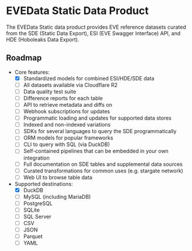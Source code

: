 # EVEData Static Data Product

The EVEData Static data product provides EVE reference datasets curated from the SDE (Static Data Export), ESI (EVE Swagger Interface) API, and HDE (Hoboleaks Data Export).

## Roadmap

- Core features:
  - [x] Standardized models for combined ESI/HDE/SDE data
  - [ ] All datasets available via Cloudflare R2
  - [ ] Data quality test suite
  - [ ] Difference reports for each table
  - [ ] API to retrieve metadata and diffs on
  - [ ] Webhook subscriptions for updates
  - [ ] Programmatic loading and updates for supported data stores
  - [ ] Indexed and non-indexed variations
  - [ ] SDKs for several languages to query the SDE programmatically
  - [ ] ORM models for popular frameworks
  - [ ] CLI to query with SQL (via DuckDB)
  - [ ] Self-contained pipelines that can be embedded in your own integration
  - [ ] Full documentation on SDE tables and supplemental data sources
  - [ ] Curated transformations for common uses (e.g. stargate network)
  - [ ] Web UI to browse table data
- Supported destinations:
  - [x] DuckDB
  - [ ] MySQL (including MariaDB)
  - [ ] PostgreSQL
  - [ ] SQLite
  - [ ] SQL Server
  - [ ] CSV
  - [ ] JSON
  - [ ] Parquet
  - [ ] YAML
